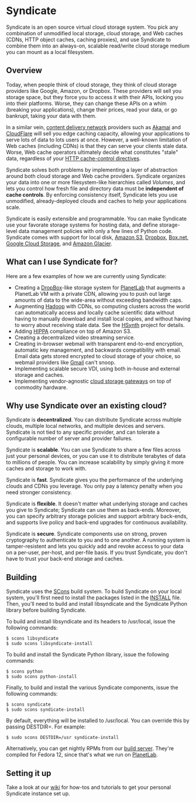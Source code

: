 Syndicate
=========

Syndicate is an open source virtual cloud storage system.  You pick any combination of unmodified local storage, cloud storage, and Web caches (CDNs, HTTP object caches, caching proxies), and use Syndicate to combine them into an always-on, scalable read/write cloud storage medium you can mount as a local filesystem.

Overview
--------

Today, when people think of cloud storage, they think of cloud storage providers like Google, Amazon, or Dropbox.  These providers will sell you storage space, but they force you to access it with their APIs, locking you into their platforms.  Worse, they can change these APIs on a whim (breaking your applications), change their prices, read your data, or go bankrupt, taking your data with them.

In a similar vein, [content delivery network](https://en.wikipedia.org/wiki/Content_delivery_network) providers such as [Akamai](http://www.akamai.com) and [CloudFlare](https://www.cloudflare.com/) will sell you edge caching capacity, allowing your applications to serve lots of data to lots users at once.  However, a well-known limitation of Web caches (including CDNs) is that they can serve your clients stale data.  Worse, Web cache operators ultimately decide what constitutes "stale" data, regardless of your [HTTP cache-control directives](https://en.wikipedia.org/wiki/Cache-Control#Controlling_Web_caches).

Syndicate solves both problems by implementing a layer of abstraction around both cloud storage and Web cache providers.  Syndicate organizes your data into one or more filesystem-like hierarchies called *Volumes*, and lets you control how fresh file and directory data must be **independent of cache controls**.  By enforcing consistency itself, Syndicate lets you use unmodified, already-deployed clouds and caches to help your applications scale.

Syndicate is easily extensible and programmable.  You can make Syndicate use your favorate storage systems for hosting data, and define storage-level data management policies with only a few lines of Python code.  Syndicate comes with support for local disk, [Amazon S3](https://aws.amazon.com/s3/), [Dropbox](http://www.dropbox.com), [Box.net](http://www.box.net), [Google Cloud Storage](https://cloud.google.com/products/cloud-storage/), and [Amazon Glacier](https://aws.amazon.com/glacier/).

What can I use Syndicate for?
-----------------------------

Here are a few examples of how we are currently using Syndicate:

* Creating a [DropBox](http://www.dropbox.com)-like storage system for [PlanetLab](http://www.planet-lab.org) that augments a PlanetLab VM with a private CDN, allowing you to push out large amounts of data to the wide-area without exceeding bandwidth caps.
* Augmenting [Hadoop](http://hadoop.apache.com) with CDNs, so computing clusters across the world can automatically access and locally cache scientific data without having to manually download and install local copies, and without having to worry about receiving stale data.  See the [HSynth](https://github.com/iychoi/hsynth) project for details.
* Adding [HIPPA](https://en.wikipedia.org/wiki/HIPAA) compliance on top of Amazon S3.
* Creating a decentralized video streaming service.
* Creating in-browser webmail with transparent end-to-end encryption, automatic key management, and backwards compatibility with email.  Email data gets stored encrypted to cloud storage of your choice, so webmail providers like [Gmail](https://mail.google.com) can't snoop.
* Implementing scalable secure VDI, using both in-house and external storage and caches.
* Implementing vendor-agnostic [cloud storage gateways](https://en.wikipedia.org/wiki/Cloud_storage_gateway) on top of commodity hardware.

Why use Syndicate over an existing cloud?
-----------------------------------------

Syndicate is **decentralized**.  You can distribute Syndicate across multiple clouds, multiple local networks, and multiple devices and servers.  Syndicate is not tied to any specific provider, and can tolerate a configurable number of server and provider failures.

Syndicate is **scalable**.  You can use Syndicate to share a few files across just your personal devices, or you can use it to distribute terabytes of data to millions of people.  You can increase scalability by simply giving it more caches and storage to work with.

Syndicate is **fast**.  Syndicate gives you the performance of the underlying clouds and CDNs you leverage.  You only pay a latency penalty when you need stronger consistency.

Syndicate is **flexible**.  It doesn't matter what underlying storage and caches you give to Syndicate; Syndicate can use them as back-ends.  Moreover, you can specify arbitrary storage policies and support arbitrary back-ends, and supports live policy and back-end upgrades for continuous availability.

Syndicate is **secure**.  Syndicate components use on strong, proven cryptography to authenticate to you and to one another.  A running system is tamper-resistent and lets you quickly add and revoke access to your data on a per-user, per-host, and per-file basis.  If you trust Syndicate, you don't have to trust your back-end storage and caches.

Building
--------

Syndicate uses the [SCons](http://www.scons.org/) build system.  To build Syndicate on your local system, you'll first need to install the packages listed in the [INSTALL](https://github.com/jcnelson/syndicate/blob/master/INSTALL) file.  Then, you'll need to build and install libsyndicate and the Syndicate Python library before building Syndicate.

To build and install libsyndicate and its headers to /usr/local, issue the following commands:

```
$ scons libsyndicate
$ sudo scons libsyndicate-install
```

To build and install the Syndicate Python library, issue the following commands:

```
$ scons python
$ sudo scons python-install
```

Finally, to build and install the various Syndicate components, issue the following commands:

```
$ scons syndicate
$ sudo scons syndicate-install
```

By default, everything will be installed to /usr/local.  You can override this by passing DESTDIR=.  For example:

```
$ sudo scons DESTDIR=/usr syndicate-install
```

Alternatively, you can get nightly RPMs from our [build server](http://vcoblitz-cmi.cs.princeton.edu/syndicate-nightly/RPMS/).  They're compiled for Fedora 12, since that's what we run on [PlanetLab](http://www.planet-lab.org).

Setting it up
-------------

Take a look at our [wiki](https://github.com/jcnelson/syndicate/wiki#getting-started) for how-tos and tutorials to get your personal Syndicate instance set up.
